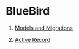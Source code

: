 # BlueBird

1. [Models and Migrations](https://github.com/appacademy/bluebird-march-2022/tree/models-and-migrations)

2. [Active Record](https://github.com/appacademy/bluebird-march-2022/tree/active-record)